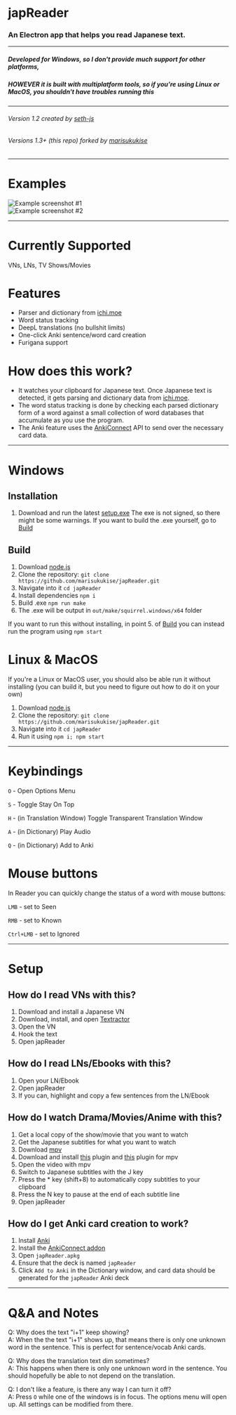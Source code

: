 # japReader
### An Electron app that helps you read Japanese text. 

------------------

##### Developed for Windows, so I don't provide much support for other platforms,
##### HOWEVER it is built with multiplatform tools, so if you're using Linux or MacOS, you shouldn't have troubles running this

------------------

###### Version 1.2 created by [seth-js](https://github.com/seth-js)
###### Versions 1.3+ (this repo) forked by [marisukukise](https://github.com/marisukukise)

------------------

# Examples
![Example screenshot #1](images/example1.png)  
![Example screenshot #2](images/example2.png)

------------------

# Currently Supported
VNs, LNs, TV Shows/Movies


# Features
* Parser and dictionary from [ichi.moe](https://ichi.moe/cl/qr/?q=&r=kana)
* Word status tracking
* DeepL translations (no bullshit limits)
* One-click Anki sentence/word card creation
* Furigana support


# How does this work?
* It watches your clipboard for Japanese text. Once Japanese text is detected, it gets parsing and dictionary data from [ichi.moe](https://ichi.moe/cl/qr/?q=&r=kana).
* The word status tracking is done by checking each parsed dictionary form of a word against a small collection of word databases that accumulate as you use the program.
* The Anki feature uses the [AnkiConnect](https://github.com/FooSoft/anki-connect) API to send over the necessary card data.

------------------

# Windows
## Installation
1. Download and run the latest [setup.exe](https://github.com/marisukukise/japReader/releases/latest)
The exe is not signed, so there might be some warnings. If you want to build the .exe yourself, go to [Build](#Build)

## Build
1. Download [node.js](https://nodejs.org/en/download/)
2. Clone the repository: `git clone https://github.com/marisukukise/japReader.git`
3. Navigate into it `cd japReader`
4. Install dependencies `npm i`
5. Build .exe `npm run make`
6. The .exe will be output in `out/make/squirrel.windows/x64` folder

If you want to run this without installing, in point 5. of [Build](#Build) you can instead run the program using `npm start`

# Linux & MacOS
If you're a Linux or MacOS user, you should also be able run it without installing (you can build it, but you need to figure out how to do it on your own)
1. Download [node.js](https://nodejs.org/en/download/package-manager/)
2. Clone the repository: `git clone https://github.com/marisukukise/japReader.git`
3. Navigate into it `cd japReader`
4. Run it using `npm i; npm start`

------------------

# Keybindings
`O` - Open Options Menu 

`S` - Toggle Stay On Top  

`H` - (in Translation Window) Toggle Transparent Translation Window

`A` - (in Dictionary) Play Audio  

`Q` - (in Dictionary) Add to Anki  

# Mouse buttons
In Reader you can quickly change the status of a word with mouse buttons:

`LMB` - set to Seen

`RMB` - set to Known

`Ctrl+LMB` - set to Ignored

------------------

# Setup
## How do I read VNs with this?
1.  Download and install a Japanese VN
2.  Download, install, and open
    [Textractor](https://github.com/Artikash/Textractor)
3.  Open the VN
4.  Hook the text
5.  Open japReader


## How do I read LNs/Ebooks with this?
1.  Open your LN/Ebook
2.  Open japReader
3.  If you can, highlight and copy a few sentences from the LN/Ebook


## How do I watch Drama/Movies/Anime with this?
1.  Get a local copy of the show/movie that you want to watch
2.  Get the Japanese subtitles for what you want to watch
3.  Download [mpv](https://mpv.io/)
4.  Download and install
    [this](https://github.com/Ben-Kerman/mpv-sub-scripts) plugin and
    [this](https://github.com/perogiue/mpv-scripts) plugin for mpv
5.  Open the video with mpv
6.  Switch to Japanese subtitles with the J key
7.  Press the \* key (shift+8) to automatically copy subtitles to your
    clipboard
8.  Press the N key to pause at the end of each subtitle line
9.  Open japReader


## How do I get Anki card creation to work?
1.  Install [Anki](https://apps.ankiweb.net/)
2.  Install the [AnkiConnect
    addon](https://ankiweb.net/shared/info/2055492159)
3.  Open `japReader.apkg`
4.  Ensure that the deck is named `japReader`
5.  Click `Add to Anki` in the Dictionary window, and card data should
    be generated for the `japReader` Anki deck

------------------

# Q&A and Notes
Q: Why does the text \"i+1\" keep showing?  
A: When the the text \"i+1\" shows up, that means there is only one unknown word in the sentence. This is perfect for sentence/vocab Anki cards.

Q: Why does the translation text dim sometimes?  
A: This happens when there is only one unknown word in the sentence. You should hopefully be able to not depend on the translation.

Q: I don\'t like a feature, is there any way I can turn it off?  
A: Press `O` while one of the windows is in focus. The options menu will open up. All settings can be modified from there.
